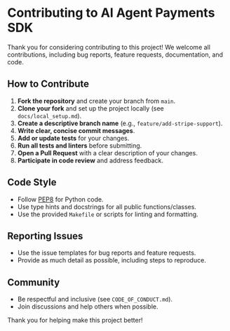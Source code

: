 # Contributing to AI Agent Payments SDK

Thank you for considering contributing to this project! We welcome all contributions, including bug reports, feature requests, documentation, and code.

## How to Contribute

1. **Fork the repository** and create your branch from `main`.
2. **Clone your fork** and set up the project locally (see `docs/local_setup.md`).
3. **Create a descriptive branch name** (e.g., `feature/add-stripe-support`).
4. **Write clear, concise commit messages**.
5. **Add or update tests** for your changes.
6. **Run all tests and linters** before submitting.
7. **Open a Pull Request** with a clear description of your changes.
8. **Participate in code review** and address feedback.

## Code Style
- Follow [PEP8](https://www.python.org/dev/peps/pep-0008/) for Python code.
- Use type hints and docstrings for all public functions/classes.
- Use the provided `Makefile` or scripts for linting and formatting.

## Reporting Issues
- Use the issue templates for bug reports and feature requests.
- Provide as much detail as possible, including steps to reproduce.

## Community
- Be respectful and inclusive (see `CODE_OF_CONDUCT.md`).
- Join discussions and help others when possible.

Thank you for helping make this project better! 